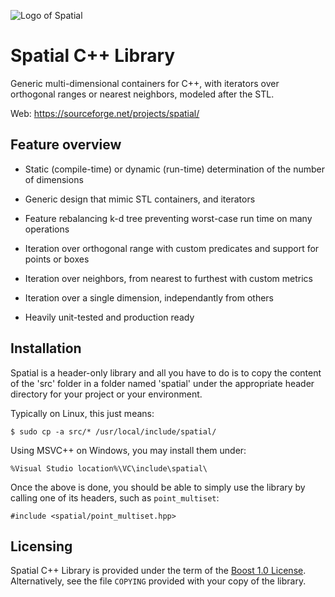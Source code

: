 ![Logo of Spatial](https://github.com/sbougerel/spatial/blob/master/doc/images/spatial_96.png)
# Spatial C++ Library

Generic multi-dimensional containers for C++, with iterators
over orthogonal ranges or nearest neighbors, modeled after the STL.

Web: https://sourceforge.net/projects/spatial/


## Feature overview

- Static (compile-time) or dynamic (run-time) determination of the number of
  dimensions

- Generic design that mimic STL containers, and iterators

- Feature rebalancing k-d tree preventing worst-case run time on many
  operations

- Iteration over orthogonal range with custom predicates and support for points
  or boxes

- Iteration over neighbors, from nearest to furthest with custom metrics

- Iteration over a single dimension, independantly from others

- Heavily unit-tested and production ready



## Installation

Spatial is a header-only library and all you have to do is to copy the content
of the 'src' folder in a folder named 'spatial' under the appropriate header
directory for your project or your environment.

Typically on Linux, this just means:

```
$ sudo cp -a src/* /usr/local/include/spatial/
```

Using MSVC++ on Windows, you may install them under:
```
%Visual Studio location%\VC\include\spatial\
```

Once the above is done, you should be able to simply use the library by calling one of its headers, such as `point_multiset`:

```
#include <spatial/point_multiset.hpp>
```

## Licensing

Spatial C++ Library is provided under the term of the [Boost 1.0 License](http://www.boost.org/LICENSE_1_0.txt). Alternatively, see the file `COPYING` provided with your copy of the library.


